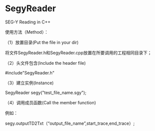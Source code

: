 # SegyReader
SEG-Y Reading in C++

使用方法（Method）：

（1）放置目录(Put the file in your dir)

将文件SegyReader.h和SegyReader.cpp放置在所要调用的工程相同目录下；

（2）头文件包含(Include the header file)

#include"SegyReader.h"

（3）建立实例(Instance)

SegyReader segy("test_file_name.sgy");

（4）调用成员函数(Call the member function)

例如：

segy.outputTD2Txt（“output_file_name”,start_trace,end_trace）;
